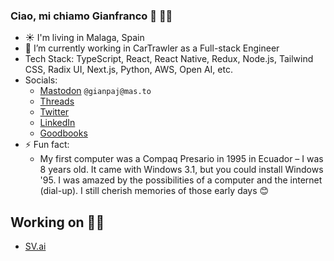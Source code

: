 ### Ciao, mi chiamo Gianfranco 👋 👩‍🌾

<!-- [![Contact me on Codementor to get live 1:1 coding help](https://www.codementor.io/m-badges/gianpaj/find-me-on-cm-b.svg)](https://www.codementor.io/@gianpaj?refer=badge) -->

- ☀️ I'm living in Malaga, Spain
- 🔭 I’m currently working in CarTrawler as a Full-stack Engineer
- Tech Stack: TypeScript, React, React Native, Redux, Node.js, Tailwind CSS, Radix UI, Next.js, Python, AWS, Open AI, etc.
- Socials:
  - [Mastodon](https://mas.to/@gianpaj) `@gianpaj@mas.to`
  - [Threads](https://www.threads.net/@gianpaj)
  - [Twitter](https://twitter.com/gianpaj)
  - [LinkedIn](https://linkedin.com/in/gianpaj)
  - [Goodbooks](https://www.goodreads.com/user/show/10470860-gianfranco)
- ⚡ Fun fact:
  - My first computer was a Compaq Presario in 1995 in Ecuador – I was 8 years old. It came with Windows 3.1, but you could install Windows '95. I was amazed by the possibilities of a computer and the internet (dial-up). I still cherish memories of those early days 😊

## Working on 👨‍💻

- [SV.ai](https://sexyvoice.ai/)
<!-- - [Escuela.dev](https://escuela.dev/) - a Coding School in Malaga -->
